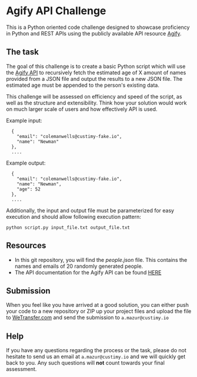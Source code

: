 # Agify API Challenge

This is a Python oriented code challenge designed to showcase 
proficiency in Python and REST APIs using the publicly available API resource [Agify](https://agify.io/). 



## The task
The goal of this challenge is to create a basic Python script which will use the [Agify API](https://agify.io/) to 
recursively fetch the estimated age of X amount of names provided from a JSON file and output the results to a 
new JSON file. The estimated age must be appended to the person's existing data.

This challenge will be assessed on efficiency and speed of the script, as well as the structure and extensibility.
Think how your solution would work on much larger scale of users and how effectively API is used.

Example input:
```
  {
    "email": "colemanwells@custimy-fake.io",
    "name": "Newman"
  },
  ....
```

Example output:
```
  {
    "email": "colemanwells@custimy-fake.io",
    "name": "Newman",
    "age": 52
  },
  ....
```

Additionally, the input and output file must be parameterized for easy execution
and should allow following execution pattern:
```
python script.py input_file.txt output_file.txt
```


## Resources

- In this git repository, you will find the *people.json* file. 
This contains the names and emails of 20 randomly generated people.
- The API documentation for the Agify API can be found [HERE](https://agify.io/)

## Submission
When you feel like you have arrived at a good solution, you can either push your code to a new repository or
ZIP up your project files and upload the file to [WeTransfer.com](https://wetransfer.com/) and 
send the submission to ```a.mazur@custimy.io```

## Help
If you have any questions regarding the process or the task, 
please do not hesitate to send us an email at ```a.mazur@custimy.io``` and we will quickly get back to you. 
Any such questions will **not** count towards your final assessment.
